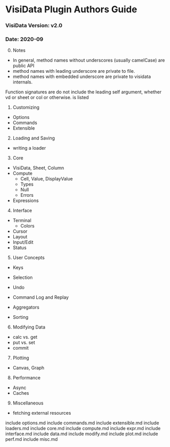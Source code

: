 # VisiData Plugin Authors Guide
### VisiData Version: v2.0
### Date: 2020-09

0. Notes
- In general, method names without underscores (usually camelCase) are public API
- method names with leading underscore are private to file.
- method names with embedded underscore are private to visidata internals.

Function signatures are do not include the leading self argument, whether vd or sheet or col or otherwise.  is listed 



1. Customizing
  - Options
  - Commands
  - Extensible

2. Loading and Saving
  - writing a loader

3. Core
  - VisiData, Sheet, Column
  - Compute
     - Cell, Value, DisplayValue
     - Types
     - Null
     - Errors
  - Expressions

4. Interface
  - Terminal
     - Colors
  - Cursor
  - Layout
  - Input/Edit
  - Status

5. User Concepts
  - Keys
  - Selection
  - Undo
  - Command Log and Replay

  - Aggregators
  - Sorting

6. Modifying Data
  - calc vs. get
  - put vs. set
  - commit

7. Plotting
  - Canvas, Graph

8. Performance
  - Async
  - Caches

9. Miscellaneous
  - fetching external resources


include options.md
include commands.md
include extensible.md
include loaders.md
include core.md
include compute.md
include expr.md
include interface.md
include data.md
include modify.md
include plot.md
include perf.md
include misc.md

